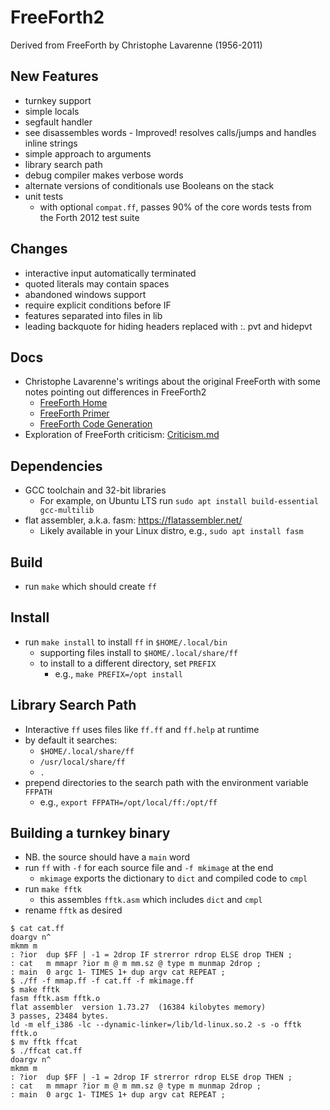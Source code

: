 # FreeForth2
Derived from FreeForth by Christophe Lavarenne (1956-2011)

## New Features
* turnkey support
* simple locals
* segfault handler
* see disassembles words - Improved! resolves calls/jumps and handles inline strings
* simple approach to arguments
* library search path
* debug compiler makes verbose words
* alternate versions of conditionals use Booleans on the stack
* unit tests
  * with optional `compat.ff`, passes 90% of the core words tests from the Forth 2012 test suite

## Changes
* interactive input automatically terminated
* quoted literals may contain spaces
* abandoned windows support
* require explicit conditions before IF
* features separated into files in lib
* leading backquote for hiding headers replaced with :. pvt and hidepvt

## Docs
* Christophe Lavarenne's writings about the original FreeForth with some notes
  pointing out differences in FreeForth2
  * [FreeForth Home](/docs/FreeForth.md)
  * [FreeForth Primer](/docs/FreeForth_Primer.md)
  * [FreeForth Code Generation](/docs/FreeForth_Code_Generation.md)
* Exploration of FreeForth criticism: [Criticism.md](/docs/Criticism.md)

## Dependencies
* GCC toolchain and 32-bit libraries
  * For example, on Ubuntu LTS run `sudo apt install build-essential gcc-multilib`
* flat assembler, a.k.a. fasm: https://flatassembler.net/
  * Likely available in your Linux distro, e.g., `sudo apt install fasm`

## Build
* run `make` which should create `ff`

## Install
* run `make install` to install `ff` in `$HOME/.local/bin`
  * supporting files install to `$HOME/.local/share/ff`
  * to install to a different directory, set `PREFIX`
    * e.g., `make PREFIX=/opt install`

## Library Search Path
* Interactive `ff` uses files like `ff.ff` and `ff.help` at runtime
* by default it searches:
  * `$HOME/.local/share/ff`
  * `/usr/local/share/ff`
  * `.`
* prepend directories to the search path with the environment variable `FFPATH`
  * e.g., `export FFPATH=/opt/local/ff:/opt/ff`

## Building a turnkey binary
* NB. the source should have a `main` word
* run `ff` with `-f` for each source file and `-f mkimage` at the end
  * `mkimage` exports the dictionary to `dict` and compiled code to `cmpl`
* run `make fftk`
  * this assembles `fftk.asm` which includes `dict` and `cmpl`
* rename `fftk` as desired

```
$ cat cat.ff
doargv n^
mkmm m
: ?ior  dup $FF | -1 = 2drop IF strerror rdrop ELSE drop THEN ;
: cat   m mmapr ?ior m @ m mm.sz @ type m munmap 2drop ;
: main  0 argc 1- TIMES 1+ dup argv cat REPEAT ;
$ ./ff -f mmap.ff -f cat.ff -f mkimage.ff
$ make fftk
fasm fftk.asm fftk.o
flat assembler  version 1.73.27  (16384 kilobytes memory)
3 passes, 23484 bytes.
ld -m elf_i386 -lc --dynamic-linker=/lib/ld-linux.so.2 -s -o fftk fftk.o
$ mv fftk ffcat
$ ./ffcat cat.ff
doargv n^
mkmm m
: ?ior  dup $FF | -1 = 2drop IF strerror rdrop ELSE drop THEN ;
: cat   m mmapr ?ior m @ m mm.sz @ type m munmap 2drop ;
: main  0 argc 1- TIMES 1+ dup argv cat REPEAT ;
```
